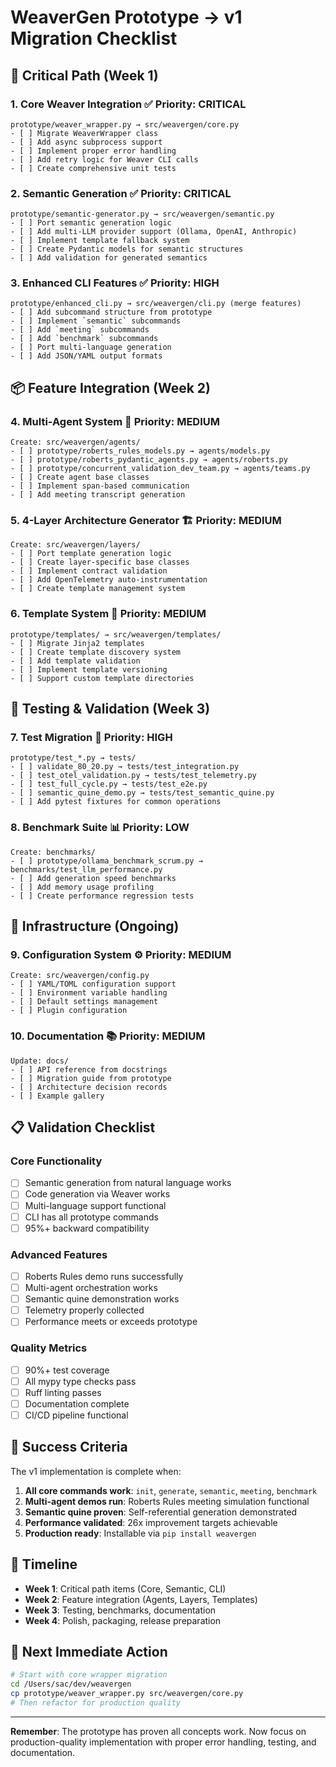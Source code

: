 # WeaverGen Prototype → v1 Migration Checklist

## 🚨 Critical Path (Week 1)

### 1. Core Weaver Integration ✅ Priority: CRITICAL
```
prototype/weaver_wrapper.py → src/weavergen/core.py
- [ ] Migrate WeaverWrapper class
- [ ] Add async subprocess support
- [ ] Implement proper error handling
- [ ] Add retry logic for Weaver CLI calls
- [ ] Create comprehensive unit tests
```

### 2. Semantic Generation ✅ Priority: CRITICAL  
```
prototype/semantic-generator.py → src/weavergen/semantic.py
- [ ] Port semantic generation logic
- [ ] Add multi-LLM provider support (Ollama, OpenAI, Anthropic)
- [ ] Implement template fallback system
- [ ] Create Pydantic models for semantic structures
- [ ] Add validation for generated semantics
```

### 3. Enhanced CLI Features ✅ Priority: HIGH
```
prototype/enhanced_cli.py → src/weavergen/cli.py (merge features)
- [ ] Add subcommand structure from prototype
- [ ] Implement `semantic` subcommands
- [ ] Add `meeting` subcommands  
- [ ] Add `benchmark` subcommands
- [ ] Port multi-language generation
- [ ] Add JSON/YAML output formats
```

## 📦 Feature Integration (Week 2)

### 4. Multi-Agent System 🤖 Priority: MEDIUM
```
Create: src/weavergen/agents/
- [ ] prototype/roberts_rules_models.py → agents/models.py
- [ ] prototype/roberts_pydantic_agents.py → agents/roberts.py
- [ ] prototype/concurrent_validation_dev_team.py → agents/teams.py
- [ ] Create agent base classes
- [ ] Implement span-based communication
- [ ] Add meeting transcript generation
```

### 5. 4-Layer Architecture Generator 🏗️ Priority: MEDIUM
```
Create: src/weavergen/layers/
- [ ] Port template generation logic
- [ ] Create layer-specific base classes
- [ ] Implement contract validation
- [ ] Add OpenTelemetry auto-instrumentation
- [ ] Create template management system
```

### 6. Template System 📝 Priority: MEDIUM
```
prototype/templates/ → src/weavergen/templates/
- [ ] Migrate Jinja2 templates
- [ ] Create template discovery system
- [ ] Add template validation
- [ ] Implement template versioning
- [ ] Support custom template directories
```

## 🧪 Testing & Validation (Week 3)

### 7. Test Migration 🧪 Priority: HIGH
```
prototype/test_*.py → tests/
- [ ] validate_80_20.py → tests/test_integration.py
- [ ] test_otel_validation.py → tests/test_telemetry.py
- [ ] test_full_cycle.py → tests/test_e2e.py
- [ ] semantic_quine_demo.py → tests/test_semantic_quine.py
- [ ] Add pytest fixtures for common operations
```

### 8. Benchmark Suite 📊 Priority: LOW
```
Create: benchmarks/
- [ ] prototype/ollama_benchmark_scrum.py → benchmarks/test_llm_performance.py
- [ ] Add generation speed benchmarks
- [ ] Add memory usage profiling
- [ ] Create performance regression tests
```

## 🔧 Infrastructure (Ongoing)

### 9. Configuration System ⚙️ Priority: MEDIUM
```
Create: src/weavergen/config.py
- [ ] YAML/TOML configuration support
- [ ] Environment variable handling
- [ ] Default settings management
- [ ] Plugin configuration
```

### 10. Documentation 📚 Priority: MEDIUM
```
Update: docs/
- [ ] API reference from docstrings
- [ ] Migration guide from prototype
- [ ] Architecture decision records
- [ ] Example gallery
```

## 📋 Validation Checklist

### Core Functionality
- [ ] Semantic generation from natural language works
- [ ] Code generation via Weaver works
- [ ] Multi-language support functional
- [ ] CLI has all prototype commands
- [ ] 95%+ backward compatibility

### Advanced Features  
- [ ] Roberts Rules demo runs successfully
- [ ] Multi-agent orchestration works
- [ ] Semantic quine demonstration works
- [ ] Telemetry properly collected
- [ ] Performance meets or exceeds prototype

### Quality Metrics
- [ ] 90%+ test coverage
- [ ] All mypy type checks pass
- [ ] Ruff linting passes
- [ ] Documentation complete
- [ ] CI/CD pipeline functional

## 🚀 Success Criteria

The v1 implementation is complete when:

1. **All core commands work**: `init`, `generate`, `semantic`, `meeting`, `benchmark`
2. **Multi-agent demos run**: Roberts Rules meeting simulation functional
3. **Semantic quine proven**: Self-referential generation demonstrated
4. **Performance validated**: 26x improvement targets achievable
5. **Production ready**: Installable via `pip install weavergen`

## 📅 Timeline

- **Week 1**: Critical path items (Core, Semantic, CLI)
- **Week 2**: Feature integration (Agents, Layers, Templates)
- **Week 3**: Testing, benchmarks, documentation
- **Week 4**: Polish, packaging, release preparation

## 🎯 Next Immediate Action

```bash
# Start with core wrapper migration
cd /Users/sac/dev/weavergen
cp prototype/weaver_wrapper.py src/weavergen/core.py
# Then refactor for production quality
```

---

**Remember**: The prototype has proven all concepts work. Now focus on production-quality implementation with proper error handling, testing, and documentation.